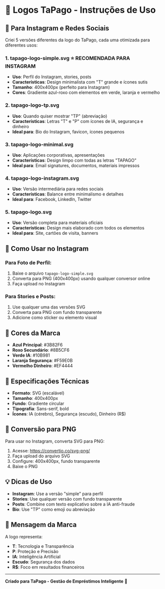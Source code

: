 # 🎨 Logos TaPago - Instruções de Uso

## 📱 Para Instagram e Redes Sociais

Criei 5 versões diferentes da logo do TaPago, cada uma otimizada para diferentes usos:

### 1. **tapago-logo-simple.svg** ⭐ **RECOMENDADA PARA INSTAGRAM**
- **Uso**: Perfil do Instagram, stories, posts
- **Características**: Design minimalista com "T" grande e ícones sutis
- **Tamanho**: 400x400px (perfeito para Instagram)
- **Cores**: Gradiente azul-roxo com elementos em verde, laranja e vermelho

### 2. **tapago-logo-tp.svg**
- **Uso**: Quando quiser mostrar "TP" (abreviação)
- **Características**: Letras "T" e "P" com ícones de IA, segurança e dinheiro
- **Ideal para**: Bio do Instagram, favicon, ícones pequenos

### 3. **tapago-logo-minimal.svg**
- **Uso**: Aplicações corporativas, apresentações
- **Características**: Design limpo com todas as letras "TAPAGO"
- **Ideal para**: Email signatures, documentos, materiais impressos

### 4. **tapago-logo-instagram.svg**
- **Uso**: Versão intermediária para redes sociais
- **Características**: Balance entre minimalismo e detalhes
- **Ideal para**: Facebook, LinkedIn, Twitter

### 5. **tapago-logo.svg**
- **Uso**: Versão completa para materiais oficiais
- **Características**: Design mais elaborado com todos os elementos
- **Ideal para**: Site, cartões de visita, banners

## 🚀 Como Usar no Instagram

### Para Foto de Perfil:
1. Baixe o arquivo `tapago-logo-simple.svg`
2. Converta para PNG (400x400px) usando qualquer conversor online
3. Faça upload no Instagram

### Para Stories e Posts:
1. Use qualquer uma das versões SVG
2. Converta para PNG com fundo transparente
3. Adicione como sticker ou elemento visual

## 🎨 Cores da Marca

- **Azul Principal**: #3B82F6
- **Roxo Secundário**: #8B5CF6
- **Verde IA**: #10B981
- **Laranja Segurança**: #F59E0B
- **Vermelho Dinheiro**: #EF4444

## 📐 Especificações Técnicas

- **Formato**: SVG (escalável)
- **Tamanho**: 400x400px
- **Fundo**: Gradiente circular
- **Tipografia**: Sans-serif, bold
- **Ícones**: IA (cérebro), Segurança (escudo), Dinheiro (R$)

## 🔄 Conversão para PNG

Para usar no Instagram, converta SVG para PNG:
1. Acesse: https://convertio.co/svg-png/
2. Faça upload do arquivo SVG
3. Configure: 400x400px, fundo transparente
4. Baixe o PNG

## 💡 Dicas de Uso

- **Instagram**: Use a versão "simple" para perfil
- **Stories**: Use qualquer versão com fundo transparente
- **Posts**: Combine com texto explicativo sobre a IA anti-fraude
- **Bio**: Use "TP" como emoji ou abreviação

## 🎯 Mensagem da Marca

A logo representa:
- **T**: Tecnologia e Transparência
- **P**: Proteção e Precisão
- **IA**: Inteligência Artificial
- **Escudo**: Segurança dos dados
- **R$**: Foco em resultados financeiros

---

**Criado para TaPago - Gestão de Empréstimos Inteligente** 🚀
